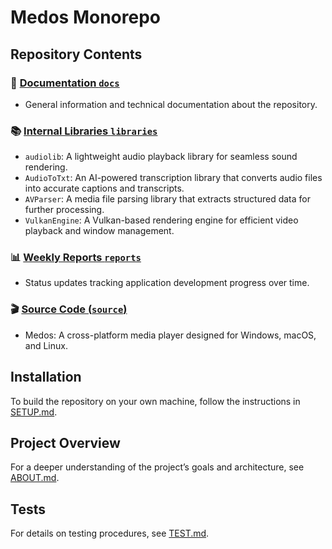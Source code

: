 # Medos Monorepo

## Repository Contents

### 📝 [Documentation `docs`](./docs)
 - General information and technical documentation about the repository.

### 📚 [Internal Libraries `libraries`](./libraries)
- `audiolib`: A lightweight audio playback library for seamless sound rendering.
- `AudioToTxt`: An AI-powered transcription library that converts audio files into accurate captions and transcripts.
- `AVParser`: A media file parsing library that extracts structured data for further processing.
- `VulkanEngine`: A Vulkan-based rendering engine for efficient video playback and window management.

### 📊 [Weekly Reports `reports`](./reports)
 - Status updates tracking application development progress over time.

### 🎬️ [Source Code (`source`)](./source)
 - Medos: A cross-platform media player designed for Windows, macOS, and Linux.

## Installation

To build the repository on your own machine, follow the instructions in [SETUP.md](docs/SETUP.md).

## Project Overview

For a deeper understanding of the project’s goals and architecture, see [ABOUT.md](docs/ABOUT.md).

## Tests

For details on testing procedures, see [TEST.md](docs/TEST.md).